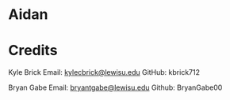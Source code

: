 # Aidan

# Credits

Kyle Brick
Email:  kylecbrick@lewisu.edu
GitHub: kbrick712

Bryan Gabe
Email: bryantgabe@lewisu.edu
Github: BryanGabe00
